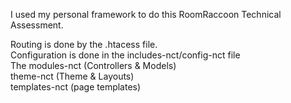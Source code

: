 I used my personal framework to do this RoomRaccoon Technical Assessment.

Routing is done by the .htacess file.<br>
Configuration is done in the includes-nct/config-nct file<br>
The modules-nct (Controllers & Models)<br>
theme-nct (Theme & Layouts)<br>
templates-nct (page templates)<br>
